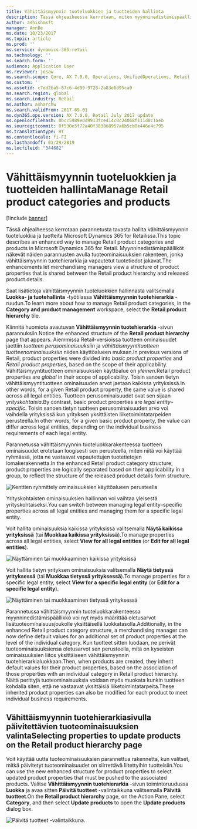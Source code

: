 ```yaml
---
title: Vähittäismyynnin tuoteluokkien ja tuotteiden hallinta
description: Tässä ohjeaiheessa kerrotaan, miten myynninedistämispäälliköt voivat hallita vähittäismyynnin tuotehierarkian ja vapautetun tuotteen tietojen välisiä suhteita vähittäismyynnin tuoteluokkien avulla.
author: ashishmsft
manager: AnnBe
ms.date: 10/23/2017
ms.topic: article
ms.prod: ''
ms.service: dynamics-365-retail
ms.technology: ''
ms.search.form: ''
audience: Application User
ms.reviewer: josaw
ms.search.scope: Core, AX 7.0.0, Operations, UnifiedOperations, Retail
ms.custom: ''
ms.assetid: c7ed2ba5-87c6-4d99-9728-2a83e6d95ca9
ms.search.region: global
ms.search.industry: Retail
ms.author: asharchw
ms.search.validFrom: 2017-09-01
ms.dyn365.ops.version: AX 7.0.0, Retail July 2017 update
ms.openlocfilehash: 0bcc5989edd9913fce414c0c24068f111d8c1aeb
ms.sourcegitcommit: 0f530e5f72a40f383868957a6b5cb0e446e4c795
ms.translationtype: HT
ms.contentlocale: fi-FI
ms.lasthandoff: 01/29/2019
ms.locfileid: "344682"
---
```

# <a name="manage-retail-product-categories-and-products"></a><span data-ttu-id="329c4-103">Vähittäismyynnin tuoteluokkien ja tuotteiden hallinta</span><span class="sxs-lookup"><span data-stu-id="329c4-103">Manage Retail product categories and products</span></span>

[!include [banner](./includes/banner.md)]

<span data-ttu-id="329c4-104">Tässä ohjeaiheessa kerrotaan parannetusta tavasta hallita vähittäismyynnin tuoteluokkia ja tuotteita Microsoft Dynamics 365 for Retailissa.</span><span class="sxs-lookup"><span data-stu-id="329c4-104">This topic describes an enhanced way to manage Retail product categories and products in Microsoft Dynamics 365 for Retail.</span></span> <span data-ttu-id="329c4-105">Myynninedistämispäälliköt näkevät näiden parannusten avulla tuoteominaisuuksien rakenteen, jonka vähittäismyynnin tuotehierarkia ja vapautetut tuotetiedot jakavat.</span><span class="sxs-lookup"><span data-stu-id="329c4-105">The enhancements let merchandising managers view a structure of product properties that is shared between the Retail product hierarchy and released product details.</span></span>

<span data-ttu-id="329c4-106">Saat lisätietoja vähittäismyynnin tuoteluokkien hallinnasta valitsemalla **Luokka- ja tuotehallinta** -työtilassa **Vähittäismyynnin tuotehierarkia** -ruudun.</span><span class="sxs-lookup"><span data-stu-id="329c4-106">To learn more about how to manage Retail product categories, in the **Category and product management** workspace, select the **Retail product hierarchy** tile.</span></span>

<span data-ttu-id="329c4-107">Kiinnitä huomiota avautuvan **Vähittäismyynnin tuotehierarkia** -sivun parannuksiin.</span><span class="sxs-lookup"><span data-stu-id="329c4-107">Notice the enhanced structure of the **Retail product hierarchy** page that appears.</span></span> <span data-ttu-id="329c4-108">Aiemmissa Retail-versioissa tuotteen ominaisuudet jaettiin *tuotteen perusominaisuuksiin* ja *vähittäismyyntituotteen tuotteenominaisuuksiin* niiden käyttöalueen mukaan.</span><span class="sxs-lookup"><span data-stu-id="329c4-108">In previous versions of Retail, product properties were divided into *basic product properties* and *Retail product properties*, based on the scope of their applicability.</span></span> <span data-ttu-id="329c4-109">Vähittäismyyntituotteen ominaisuuksien käyttöalue on *yleinen*.</span><span class="sxs-lookup"><span data-stu-id="329c4-109">Retail product properties are *global* in their scope of applicability.</span></span> <span data-ttu-id="329c4-110">Toisin sanoen tietyn vähittäismyyntituotteen ominaisuuden arvot jaetaan kaikissa yrityksissä.</span><span class="sxs-lookup"><span data-stu-id="329c4-110">In other words, for a given Retail product property, the same value is shared across all legal entities.</span></span> <span data-ttu-id="329c4-111">Tuotteen perusominaisuudet ovat sen sijaan *yrityskohtaisia*.</span><span class="sxs-lookup"><span data-stu-id="329c4-111">By contrast, basic product properties are *legal entity–specific*.</span></span> <span data-ttu-id="329c4-112">Toisin sanoen tietyn tuotteen perusominaisuuden arvo voi vaihdella yrityksissä kun yrityksen yksittäisten liiketoimintatarpeiden perusteella.</span><span class="sxs-lookup"><span data-stu-id="329c4-112">In other words, for a given basic product property, the value can differ across legal entities, depending on the individual business requirements of each legal entity.</span></span>

<span data-ttu-id="329c4-113">Parannetussa vähittäismyynnin tuoteluokkarakenteessa tuotteen ominaisuudet erotetaan loogisesti sen perusteella, miten niitä voi käyttää ryhmässä, jotta ne vastaavat vapautettujen tuotetietojen lomakerakennetta.</span><span class="sxs-lookup"><span data-stu-id="329c4-113">In the enhanced Retail product category structure, product properties are logically separated based on their applicability in a group, to reflect the structure of the released product details form structure.</span></span>

![Kenttien ryhmittely ominaisuuksien käyttöalueen perusteella](media/NoticeGroupingOfFieldsBasedOnTheirScope.PNG)

<span data-ttu-id="329c4-115">Yrityskohtaisten ominaisuuksien hallinnan voi vaihtaa yleisestä yrityskohtaiseksi.</span><span class="sxs-lookup"><span data-stu-id="329c4-115">You can switch between managing legal entity–specific properties across all legal entities and managing them for a specific legal entity.</span></span>

<span data-ttu-id="329c4-116">Voit hallita ominaisuuksia kaikissa yrityksissä valitsemalla **Näytä kaikissa yrityksissä** (tai **Muokkaa kaikissa yrityksissä**).</span><span class="sxs-lookup"><span data-stu-id="329c4-116">To manage properties across all legal entities, select **View for all legal entities** (or **Edit for all legal entities**).</span></span>

![Näyttäminen tai muokkaaminen kaikissa yrityksissä](media/ToggleBackToEditForSpecificLegalEntity.PNG)

<span data-ttu-id="329c4-118">Voit hallita tietyn yrityksen ominaisuuksia valitsemalla **Näytä tietyssä yrityksessä** (tai **Muokkaa tietyssä yrityksessä**).</span><span class="sxs-lookup"><span data-stu-id="329c4-118">To manage properties for a specific legal entity, select **View for a specific legal entity** (or **Edit for a specific legal entity**).</span></span>

![Näyttäminen tai muokkaaminen tietyssä yrityksessä](media/ToggleToEditForAllLegalEntities.PNG)

<span data-ttu-id="329c4-120">Parannetussa vähittäismyynnin tuoteluokkarakenteessa myynninedistämispäällikkö voi nyt myös määrittää oletusarvot lisätuoteominaisuusjoukolle yksittäisellä luokkatasolla.</span><span class="sxs-lookup"><span data-stu-id="329c4-120">Additionally, in the enhanced Retail product category structure, a merchandising manager can now define default values for an additional set of product properties at the level of the individual category.</span></span> <span data-ttu-id="329c4-121">Kun tuotteet sitten luodaan, ne perivät tuoteominaisuuksiensa oletusarvot sen perusteella, mitä on kyseisten ominaisuuksien liitos yksittäiseen vähittäismyynnin tuotehierarkialuokkaan.</span><span class="sxs-lookup"><span data-stu-id="329c4-121">Then, when products are created, they inherit default values for their product properties, based on the association of those properties with an individual category in Retail product hierarchy.</span></span> <span data-ttu-id="329c4-122">Näitä perittyjä tuoteominaisuuksia voidaan myös muokata kunkin tuotteen kohdalla siten, että ne vastaavat yksittäisiä liiketoimintatarpeita.</span><span class="sxs-lookup"><span data-stu-id="329c4-122">These inherited product properties can also be modified for each product to meet individual business requirements.</span></span>

## <a name="selecting-properties-to-update-products-on-the-retail-product-hierarchy-page"></a><span data-ttu-id="329c4-123">Vähittäismyynnin tuotehierarkiasivulla päivitettävien tuoteominaisuuksien valinta</span><span class="sxs-lookup"><span data-stu-id="329c4-123">Selecting properties to update products on the Retail product hierarchy page</span></span>

<span data-ttu-id="329c4-124">Voit käyttää uutta tuoteominaisuuksien parannettua rakennetta, kun valitset, mitkä päivitetyt tuoteominaisuudet on siirrettävä liitettyihin tuotteisiin.</span><span class="sxs-lookup"><span data-stu-id="329c4-124">You can use the new enhanced structure for product properties to select updated product properties that must be pushed to the associated products.</span></span> <span data-ttu-id="329c4-125">Valitse **Vähittäismyynnin tuotehierarkia** -sivun toimintoruudussa **Luokka** ja avaa sitten **Päivitä tuotteet** -valintaikkuna valitsemalla **Päivitä tuotteet**.</span><span class="sxs-lookup"><span data-stu-id="329c4-125">On the **Retail product hierarchy** page, on the Action Pane, select **Category**, and then select **Update products** to open the **Update products** dialog box.</span></span>

![Päivitä tuotteet -valintaikkuna.](media/NewUpdateProductsEnhancedView.PNG)
